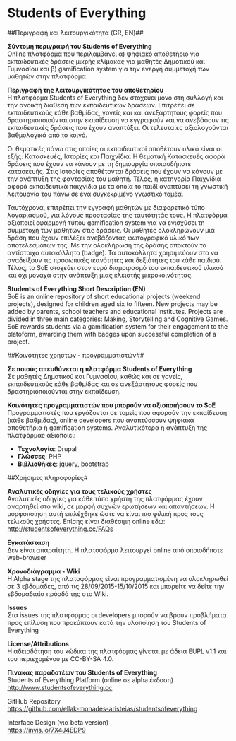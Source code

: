 Students of Everything
======================

##Περιγραφή και λειτουργικότητα (GR, EN)##

**Σύντομη περιγραφή του Students of Everything**  
Online πλατφόρμα που περιλαμβάνει α) ψηφιακό αποθετήριο για εκπαιδευτικές δράσεις μικρής κλίμακας για μαθητές Δημοτικού και Γυμνασίου και β) gamification system για την ενεργή συμμετοχή των μαθητών στην πλατφόρμα.

**Περιγραφή της λειτουργικότητας του αποθετηρίου**  
Η πλατφόρμα Students of Everything δεν στοχεύει μόνο στη συλλογή και την ανοικτή διάθεση των εκπαιδευτικών δράσεων. Επιτρέπει σε εκπαιδευτικούς κάθε βαθμίδας, γονείς και και ανεξάρτητους φορείς που δραστηριοποιούνται στην εκπαίδευση να εγγραφούν και να ανεβάσουν τις εκπαιδευτικές δράσεις που έχουν αναπτύξει. Oι τελευταίες αξιολογούνται βαθμολογικά από το κοινό.

Οι θεματικές πάνω στις οποίες οι εκπαιδευτικοί αποθέτουν υλικό είναι οι εξής: Κατασκευές, Ιστορίες και Παιχνίδια. Η θεματική Κατασκευές αφορά δράσεις που έχουν να κάνουν με τη δημιουργία οποιασδήποτε κατασκευής. Στις Ιστορίες αποθέτονται δράσεις που έχουν να κάνουν με την ανάπτυξη της φαντασίας του μαθητή. Τέλος, η κατηγορία Παιχνίδια αφορά εκπαιδευτικά παιχνίδια με τα οποία το παιδί αναπτύσει τη γνωστική λειτουργία του πάνω σε ένα συγκεκριμένο γνωστικό τομέα.

Ταυτόχρονα, επιτρέπει την εγγραφή μαθητών με διαφορετικό τύπο λογαριασμού, για λόγους προστασίας της ταυτότητάς τους. Η πλατφόρμα αξιοποιεί εφαρμογή τύπου gamification system για να ενισχύσει τη συμμετοχή των μαθητών στις δράσεις. Οι μαθητές ολοκληρώνουν μια δράση που έχουν επιλέξει ανεβάζοντας φωτογραφικό υλικό των αποτελεσμάτων της. Με την ολοκλήρωση της δράσης αποκτούν το αντίστοιχο αυτοκόλλητο (badge). Τα αυτοκόλλητα χρησιμεύουν στο να αναδείξουν τις προσωπικές ικανότητες και δεξιότητες του κάθε παιδιού. Τέλος, το SoE στοχεύει στον ευρύ διαμοιρασμό του εκπαιδευτικού υλικού και όχι μοναχά στην ανάπτυξη μιας κλειστής μικροκοινότητας.

**Students of Everything Short Description (EN)**  
SoE is an online repository of short educational projects (weekend projects), designed for children aged six to fifteen. New projects may be added by parents, school teachers and educational institutes. Projects are divided in three main categories: Making, Storytelling and Cognitive Games. SoE rewards students via a gamification system for their engagement to the platoform, awarding them with badges upon successful completion of a project.

##Κοινότητες χρηστών - προγραμματιστών##

**Σε ποιούς απευθύνεται η πλατφόρμα Students of Everything**  
Σε μαθητές Δημοτικού και Γυμνασίου, καθώς και σε γονείς, εκπαιδευτικούς κάθε βαθμίδας και σε ανεξάρτητους φορείς που δραστηριοποιούνται στην εκπαίδευση.

**Κοινότητες προγραμματιστών που μπορούν να αξιοποιήσουν το SoE**  
Προγραμματιστές που εργάζονται σε τομείς που αφορούν την εκπαίδευση (κάθε βαθμίδας), online developers που αναπτύσσουν ψηφιακά αποθετήρια ή gamification systems. Αναλυτικότερα η ανάπτυξη της πλατφόρμας αξιοποιεί:

- **Τεχνολογία**: Drupal
- **Γλώσσες**: PHP
- **Βιβλιοθήκες**: jquery, bootstrap

##Χρήσιμες πληροφορίες#

**Αναλυτικές οδηγίες για τους τελικούς χρήστες**  
Αναλυτικές οδηγίες για κάθε τύπο χρήστη της πλατφόρμας έχουν αναρτηθεί στο wiki, σε μορφή συχνών ερωτήσεων και απαντήσεων. Η μορφοποίηση αυτή επιλέχθηκε ώστε να είναι πιο φιλική προς τους τελικούς χρήστες. Επίσης είναι διαθέσιμη online εδώ: http://studentsofeverything.cc/FAQs

**Εγκατάσταση**  
Δεν είναι απαραίτητη. Η πλατοφόρμα λειτουργεί online από οποιοδήποτε web-browser

**Χρονοδιάγραμμα - Wiki**  
Η Alpha stage της πλατοφόρμας είναι προγραμματισμένη να ολοκληρωθεί σε 3 εβδομάδες, από τις 28/09/2015-15/10/2015 και μπορείτε να δείτε την εβδομαδιαία πρόοδό της στο Wiki.

**Issues**  
Στα issues της πλατφόρμας οι developers μπορούν να βρουν προβλήματα προς επίλυση που προκύπτουν κατά την υλοποίηση του Students of Everything

**License/Attributions**  
Η αδειοδότηση του κώδικα της πλατφόρμας γίνεται με άδεια EUPL v1.1 και του περιεχομένου με CC-BY-SA 4.0.

**Πίνακας παραδοτέων του Students of Everything**  
Students of Everything Platform (online σε alpha έκδοση)  
http://www.studentsofeverything.cc  

GitHub Repository  
https://github.com/ellak-monades-aristeias/studentsofeverything  

Interface Design (για beta version)  
https://invis.io/7X4J4EDP9
